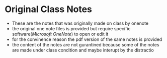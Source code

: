 # Original Class Notes
* These are the notes that was originally made on class by onenote
* the original one note files is provided but require specific software(_Microsoft OneNote_) to open or edit it
* for the convinence reason the pdf version of the same notes is provided
* the content of the notes are not gurantined because some of the notes are made under class condition and maybe interupt by the distractio
